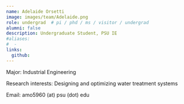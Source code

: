 ```yaml
---
name: Adelaide Orsetti
image: images/team/Adelaide.png
role: undergrad  # pi / phd / ms / visitor / undergrad
alumni: false  
description: Undergraduate Student, PSU IE
#aliases:
#  - 
links:
  github: 
---
```


Major: Industrial Engineering

Research interests: Designing and optimizing water treatment systems

Email: amo5960 (at) psu (dot) edu